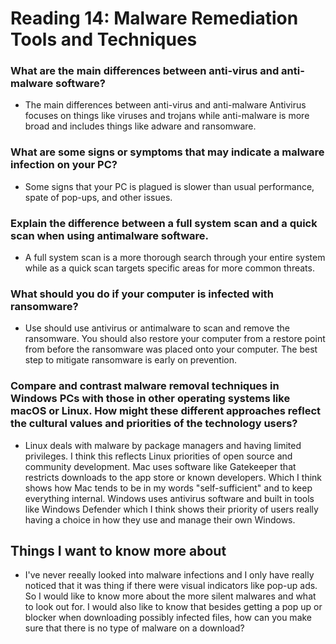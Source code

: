 # Reading 14: Malware Remediation Tools and Techniques 

### What are the main differences between anti-virus and anti-malware software?
- The main differences between anti-virus and anti-malware Antivirus focuses on things like viruses and trojans while anti-malware is more broad and includes things like adware and ransomware. 

### What are some signs or symptoms that may indicate a malware infection on your PC?
- Some signs that your PC is plagued is slower than usual performance, spate of pop-ups, and other issues.

### Explain the difference between a full system scan and a quick scan when using antimalware software.
- A full system scan is a more thorough search through your entire system while as a quick scan targets specific areas for more common threats. 

### What should you do if your computer is infected with ransomware?
- Use should use antivirus or antimalware to scan and remove the ransomware. You should also restore your computer from a restore point from before the ransomware was placed onto your computer. The best step to mitigate ransomware is early on prevention.

### Compare and contrast malware removal techniques in Windows PCs with those in other operating systems like macOS or Linux. How might these different approaches reflect the cultural values and priorities of the technology users?
- Linux deals with malware by package managers and having limited privileges. I think this reflects Linux priorities of open source and community development. Mac uses software like Gatekeeper that restricts downloads to the app store or known developers. Which I think shows how Mac tends to be in my words "self-sufficient" and to keep everything internal. Windows uses antivirus software and built in tools like Windows Defender which I think shows their priority of users really having a choice in how they use and manage their own Windows. 

## Things I want to know more about 
- I've never reeally looked into malware infections and I only have really noticed that it was thing if there were visual indicators like pop-up ads. So I would like to know more about the more silent malwares and what to look out for. I would also like to know that besides getting a pop up or blocker when downloading possibly infected files, how can you make sure that there is no type of malware on a download? 
